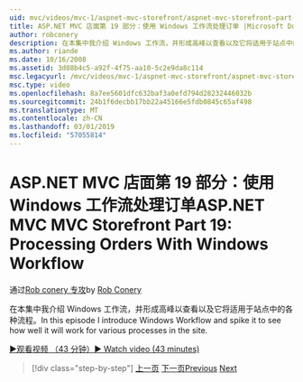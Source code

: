 ```yaml
---
uid: mvc/videos/mvc-1/aspnet-mvc-storefront/aspnet-mvc-storefront-part-19-processing-orders-with-windows-workflow
title: ASP.NET MVC 店面第 19 部分：使用 Windows 工作流处理订单 |Microsoft Docs
author: robconery
description: 在本集中我介绍 Windows 工作流，并形成高峰以查看以及它将适用于站点中的各种流程。
ms.author: riande
ms.date: 10/16/2008
ms.assetid: 3d08b4c5-a92f-4f75-aa10-5c2e9da8c114
msc.legacyurl: /mvc/videos/mvc-1/aspnet-mvc-storefront/aspnet-mvc-storefront-part-19-processing-orders-with-windows-workflow
msc.type: video
ms.openlocfilehash: 8a7ee5601dfc632baf3a0efd794d28232446032b
ms.sourcegitcommit: 24b1f6decbb17bb22a45166e5fdb0845c65af498
ms.translationtype: MT
ms.contentlocale: zh-CN
ms.lasthandoff: 03/01/2019
ms.locfileid: "57055814"
---
```

<a name="aspnet-mvc-mvc-storefront-part-19-processing-orders-with-windows-workflow"></a><span data-ttu-id="3bc3e-103">ASP.NET MVC 店面第 19 部分：使用 Windows 工作流处理订单</span><span class="sxs-lookup"><span data-stu-id="3bc3e-103">ASP.NET MVC MVC Storefront Part 19: Processing Orders With Windows Workflow</span></span>
====================
<span data-ttu-id="3bc3e-104">通过[Rob conery 专攻](https://github.com/robconery)</span><span class="sxs-lookup"><span data-stu-id="3bc3e-104">by [Rob Conery](https://github.com/robconery)</span></span>

<span data-ttu-id="3bc3e-105">在本集中我介绍 Windows 工作流，并形成高峰以查看以及它将适用于站点中的各种流程。</span><span class="sxs-lookup"><span data-stu-id="3bc3e-105">In this episode I introduce Windows Workflow and spike it to see how well it will work for various processes in the site.</span></span>

[<span data-ttu-id="3bc3e-106">&#9654;观看视频 （43 分钟）</span><span class="sxs-lookup"><span data-stu-id="3bc3e-106">&#9654; Watch video (43 minutes)</span></span>](https://channel9.msdn.com/Blogs/ASP-NET-Site-Videos/aspnet-mvc-mvc-storefront-part-19-processing-orders-with-windows-workflow)

> [!div class="step-by-step"]
> <span data-ttu-id="3bc3e-107">[上一页](aspnet-mvc-storefront-part-18-creating-an-experience.md)
> [下一页](aspnet-mvc-storefront-part-19a-windows-workflow-followup.md)</span><span class="sxs-lookup"><span data-stu-id="3bc3e-107">[Previous](aspnet-mvc-storefront-part-18-creating-an-experience.md)
[Next](aspnet-mvc-storefront-part-19a-windows-workflow-followup.md)</span></span>
